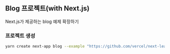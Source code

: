 ## Blog 프로젝트(with Next.js)

Next.js가 제공하는 blog 예제 확장하기

### 프로젝트 생성

```bash
yarn create next-app blog --example "https://github.com/vercel/next-learn/tree/master/basics/learn-starter"
```
